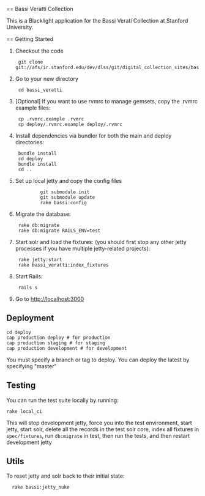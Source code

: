 == Bassi Veratti Collection

This is a Blacklight application for the Bassi Verati Collection at Stanford University.

== Getting Started

1. Checkout the code

        git clone git://afs/ir.stanford.edu/dev/dlss/git/digital_collection_sites/bassi_veratti.git

1. Go to your new directory

        cd bassi_veratti

1. [Optional] If you want to use rvmrc to manage gemsets, copy the .rvmrc example files:

        cp .rvmrc.example .rvmrc
        cp deploy/.rvmrc.example deploy/.rvmrc

1. Install dependencies via bundler for both the main and deploy directories:

        bundle install
        cd deploy
        bundle install
        cd ..

1. Set up local jetty and copy the config files

				git submodule init
				git submodule update
				rake bassi:config
				
1. Migrate the database:

        rake db:migrate
        rake db:migrate RAILS_ENV=test

1. Start solr and load the fixtures: (you should first stop any other jetty processes if you have multiple jetty-related projects):

        rake jetty:start 
        rake bassi_veratti:index_fixtures 


1. Start Rails:

        rails s

1. Go to <http://localhost:3000>


## Deployment

    cd deploy
    cap production deploy # for production
    cap production staging # for staging
    cap production development # for development

You must specify a branch or tag to deploy.  You can deploy the latest by specifying "master"

## Testing

You can run the test suite locally by running:

    rake local_ci

This will stop development jetty, force you into the test environment, start jetty, start solr, 
delete all the records in the test solr core, index all fixtures in `spec/fixtures`, run `db:migrate` in test,
then run the tests, and then restart development jetty


## Utils

To reset jetty and solr back to their initial state:

	  rake bassi:jetty_nuke